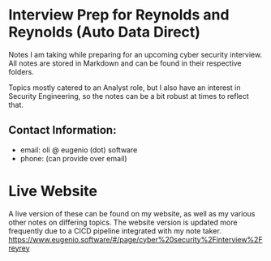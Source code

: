 # Interview Prep for Reynolds and Reynolds (Auto Data Direct)
Notes I am taking while preparing for an upcoming cyber security interview. All notes are stored in Markdown and can be found in their respective folders.

Topics mostly catered to an Analyst role, but I also have an interest in Security Engineering, so the notes can be a bit robust at times to reflect that. 

## Contact Information:
- email: oli @ eugenio (dot) software 
- phone: (can provide over email)


# Live Website 
A live version of these can be found on my website, as well as my various other notes on differing topics. The website version is updated more frequently due to a CICD pipeline integrated with my note taker. 
https://www.eugenio.software/#/page/cyber%20security%2Finterview%2Freyrey
